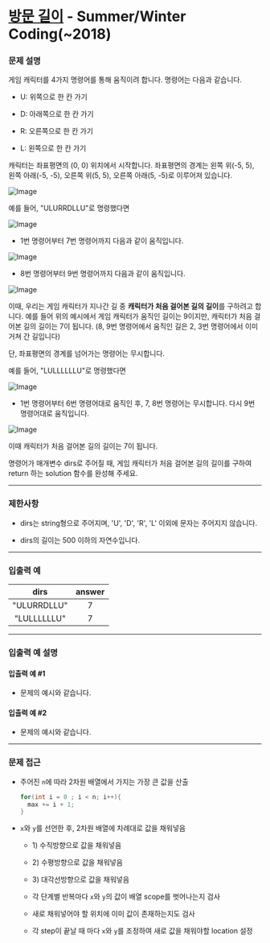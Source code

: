 # [방문 길이](https://programmers.co.kr/learn/courses/30/lessons/49994) - Summer/Winter Coding(~2018)

### 문제 설명

게임 캐릭터를 4가지 명령어를 통해 움직이려 합니다. 명령어는 다음과 같습니다.

  - U: 위쪽으로 한 칸 가기

  - D: 아래쪽으로 한 칸 가기

  - R: 오른쪽으로 한 칸 가기

  - L: 왼쪽으로 한 칸 가기

캐릭터는 좌표평면의 (0, 0) 위치에서 시작합니다. 좌표평면의 경계는 왼쪽 위(-5, 5), 왼쪽 아래(-5, -5), 오른쪽 위(5, 5), 오른쪽 아래(5, -5)로 이루어져 있습니다.

![Image](https://grepp-programmers.s3.ap-northeast-2.amazonaws.com/files/production/ace0e7bc-9092-4b95-9bfb-3a55a2aa780e/%E1%84%87%E1%85%A1%E1%86%BC%E1%84%86%E1%85%AE%E1%86%AB%E1%84%80%E1%85%B5%E1%86%AF%E1%84%8B%E1%85%B51_qpp9l3.png)

예를 들어, "ULURRDLLU"로 명령했다면

![Image](https://grepp-programmers.s3.ap-northeast-2.amazonaws.com/files/production/668c7458-e184-472d-9d32-f5d2acca759a/%E1%84%87%E1%85%A1%E1%86%BC%E1%84%86%E1%85%AE%E1%86%AB%E1%84%80%E1%85%B5%E1%86%AF%E1%84%8B%E1%85%B52_lezmdo.png)

  - 1번 명령어부터 7번 명령어까지 다음과 같이 움직입니다.

![Image](https://grepp-programmers.s3.ap-northeast-2.amazonaws.com/files/production/08558e36-d667-4160-bfec-b754c78a7d85/%E1%84%87%E1%85%A1%E1%86%BC%E1%84%86%E1%85%AE%E1%86%AB%E1%84%80%E1%85%B5%E1%86%AF%E1%84%8B%E1%85%B53_sootjd.png)

  - 8번 명령어부터 9번 명령어까지 다음과 같이 움직입니다.

![Image](https://grepp-programmers.s3.ap-northeast-2.amazonaws.com/files/production/a52af28e-5835-438b-9f40-5467ebf9bf03/%E1%84%87%E1%85%A1%E1%86%BC%E1%84%86%E1%85%AE%E1%86%AB%E1%84%80%E1%85%B5%E1%86%AF%E1%84%8B%E1%85%B54_hlpiej.png)

이때, 우리는 게임 캐릭터가 지나간 길 중 **캐릭터가 처음 걸어본 길의 길이**를 구하려고 합니다. 예를 들어 위의 예시에서 게임 캐릭터가 움직인 길이는 9이지만, 캐릭터가 처음 걸어본 길의 길이는 7이 됩니다. (8, 9번 명령어에서 움직인 길은 2, 3번 명령어에서 이미 거쳐 간 길입니다)

단, 좌표평면의 경계를 넘어가는 명령어는 무시합니다.

예를 들어, "LULLLLLLU"로 명령했다면

![Image](https://grepp-programmers.s3.ap-northeast-2.amazonaws.com/files/production/f631f005-f8de-4392-a76c-a9ef64b6de08/%E1%84%87%E1%85%A1%E1%86%BC%E1%84%86%E1%85%AE%E1%86%AB%E1%84%80%E1%85%B5%E1%86%AF%E1%84%8B%E1%85%B55_nitjwj.png)

  - 1번 명령어부터 6번 명령어대로 움직인 후, 7, 8번 명령어는 무시합니다. 다시 9번 명령어대로 움직입니다.

![Image](https://grepp-programmers.s3.ap-northeast-2.amazonaws.com/files/production/35e62f0a-43c6-4142-bec6-6d28fbc57216/%E1%84%87%E1%85%A1%E1%86%BC%E1%84%86%E1%85%AE%E1%86%AB%E1%84%80%E1%85%B5%E1%86%AF%E1%84%8B%E1%85%B56_nzhumd.png)

이때 캐릭터가 처음 걸어본 길의 길이는 7이 됩니다.

명령어가 매개변수 dirs로 주어질 때, 게임 캐릭터가 처음 걸어본 길의 길이를 구하여 return 하는 solution 함수를 완성해 주세요.

---

### 제한사항

  - dirs는 string형으로 주어지며, 'U', 'D', 'R', 'L' 이외에 문자는 주어지지 않습니다.

  - dirs의 길이는 500 이하의 자연수입니다.

---

### 입출력 예

|    dirs     | answer |
| :---------: | :----: |
| "ULURRDLLU" |   7    |
| "LULLLLLLU" |   7    |

---

### 입출력 예 설명

#### 입출력 예 #1

  - 문제의 예시와 같습니다.

#### 입출력 예 #2

  - 문제의 예시와 같습니다.

---

### 문제 접근

  - 주어진 `n`에 따라 2차원 배열에서 가지는 가장 큰 값을 산출

    ```cpp
    for(int i = 0 ; i < n; i++){
      max += i + 1;
    }
    ```

  - `x`와 `y`를 선언한 후, 2차원 배열에 차례대로 값을 채워넣음

    - 1)&nbsp;수직방향으로 값을 채워넣음

    - 2)&nbsp;수평방향으로 값을 채워넣음

    - 3)&nbsp;대각선방향으로 값을 채워넣음

    - 각 단계별 반복마다 `x`와 `y`의 값이 배열 scope를 벗어나는지 검사

    - 새로 채워넣어야 할 위치에 이미 값이 존재하는지도 검사

    - 각 step이 끝날 때 마다 `x`와 `y`를 조정하여 새로 값을 채워야할 location 설정